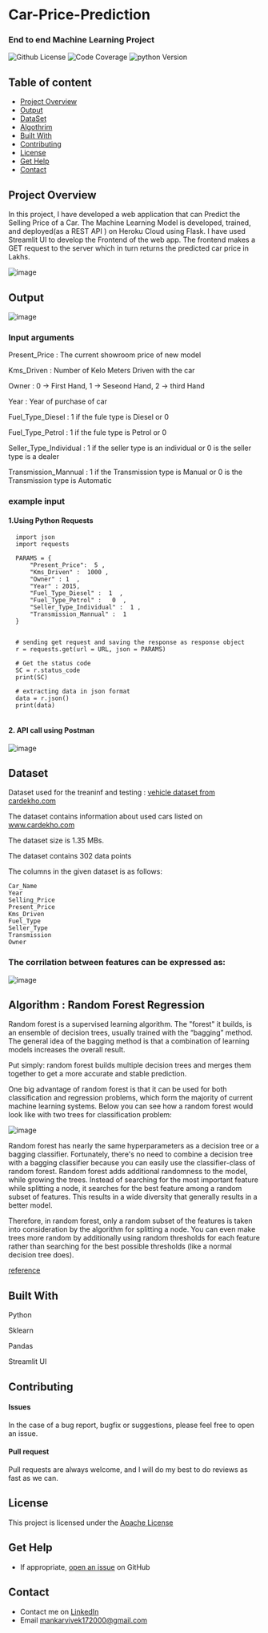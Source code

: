 # Car-Price-Prediction 

###  End to end Machine Learning Project 

![Github License](https://img.shields.io/aur/license/android-studio)
![Code Coverage](https://img.shields.io/badge/coverage-80%25-green)
![python Version](https://img.shields.io/pypi/pyversions/Django)
 
## Table of content

- [Project Overview ](#Project-Overview )
- [Output](#Output)
- [DataSet](#DataSet) 
- [Algothrim](#Algothrim)
- [Built With](#built-with)
- [Contributing](#contributing)
- [License](#license)
- [Get Help](#get-help)
- [Contact](#contact)


## Project Overview

In this project, I have developed a web application that can Predict the Selling Price of a Car. The Machine Learning Model is developed, trained, and deployed(as a REST API ) on Heroku Cloud using Flask. I have used Streamlit UI to develop the Frontend of the web app. The frontend makes a GET request to the server which in turn returns the predicted car price in Lakhs. 

![image](images/main.JPG)

## Output

![image](https://user-images.githubusercontent.com/53163419/121781790-00a87280-cbc4-11eb-86b3-5161423e9205.png)

<!-- ## Live API  -->

<!-- ### Link : https://carppp.herokuapp.com/getcp  -->

### Input arguments 

Present_Price  : The current showroom price of new model 

Kms_Driven  :  Number of Kelo Meters Driven with the car 

Owner : 0 -> First Hand, 1 -> Seseond Hand, 2 -> third Hand 

Year : Year of purchase of car 

Fuel_Type_Diesel : 1 if the fule type is Diesel or 0 

Fuel_Type_Petrol : 1 if the fule type is Petrol or 0 

Seller_Type_Individual : 1 if the seller type is an individual or 0 is the seller type is a dealer 

Transmission_Mannual : 1 if the Transmission type is Manual or 0 is the Transmission type is Automatic

### example input 

#### 1.Using Python Requests  

```
  import json
  import requests
  
  PARAMS = {
      "Present_Price":  5 , 
      "Kms_Driven" :  1000 ,
      "Owner" : 1  ,
      "Year" : 2015,
      "Fuel_Type_Diesel" :  1  ,
      "Fuel_Type_Petrol" :   0  ,
      "Seller_Type_Individual" :  1 ,
      "Transmission_Mannual" :  1 
  }


  # sending get request and saving the response as response object
  r = requests.get(url = URL, json = PARAMS)  

  # Get the status code 
  SC = r.status_code 
  print(SC)
  
  # extracting data in json format
  data = r.json()
  print(data)
  
```

#### 2. API call using Postman 

![image](https://user-images.githubusercontent.com/53163419/121782138-c17b2100-cbc5-11eb-8578-2248178d2cfa.png)


## Dataset

Dataset used for the treaninf and testing : [vehicle dataset from cardekho.com](https://www.kaggle.com/nehalbirla/vehicle-dataset-from-cardekho)

The dataset contains information about used cars listed on www.cardekho.com

The dataset size is 1.35 MBs.

The dataset contains 302 data points 

The columns in the given dataset is as follows:
```
Car_Name
Year
Selling_Price
Present_Price
Kms_Driven
Fuel_Type
Seller_Type
Transmission
Owner
```

### The corrilation between features can be expressed as:

![image](https://user-images.githubusercontent.com/53163419/121782385-e2904180-cbc6-11eb-8ecd-0bdfd22d87ed.png)


## Algorithm : Random Forest Regression


Random forest is a supervised learning algorithm. The "forest" it builds, is an ensemble of decision trees, usually trained with the “bagging” method. The general idea of the bagging method is that a combination of learning models increases the overall result.

Put simply: random forest builds multiple decision trees and merges them together to get a more accurate and stable prediction.

One big advantage of random forest is that it can be used for both classification and regression problems, which form the majority of current machine learning systems.  Below you can see how a random forest would look like with two trees for classification problem:

![image](https://user-images.githubusercontent.com/53163419/121782625-16b83200-cbc8-11eb-8db5-a26ec8ac4edc.png)

Random forest has nearly the same hyperparameters as a decision tree or a bagging classifier. Fortunately, there's no need to combine a decision tree with a bagging classifier because you can easily use the classifier-class of random forest. Random forest adds additional randomness to the model, while growing the trees. Instead of searching for the most important feature while splitting a node, it searches for the best feature among a random subset of features. This results in a wide diversity that generally results in a better model.

Therefore, in random forest, only a random subset of the features is taken into consideration by the algorithm for splitting a node. You can even make trees more random by additionally using random thresholds for each feature rather than searching for the best possible thresholds (like a normal decision tree does).

[reference](https://builtin.com/data-science/random-forest-algorithm) 

## Built With

Python

Sklearn

Pandas

Streamlit UI


## Contributing

#### Issues
In the case of a bug report, bugfix or suggestions, please feel free to open an issue.

#### Pull request
Pull requests are always welcome, and I will do my best to do reviews as fast as we can.


## License

This project is licensed under the [Apache License](https://github.com/Vivek1258/End-to-end-Machine-Learning-Project-Car-Price-Prediction/LICENSE)

## Get Help

- If appropriate, [open an issue](https://github.com/Vivek1258/End-to-end-Machine-Learning-Project-Car-Price-Prediction/issues) on GitHub

## Contact 

- Contact me on [LinkedIn](https://www.linkedin.com/in/vivek-mankar-182735184/) 
- Email mankarvivek172000@gmail.com
 



